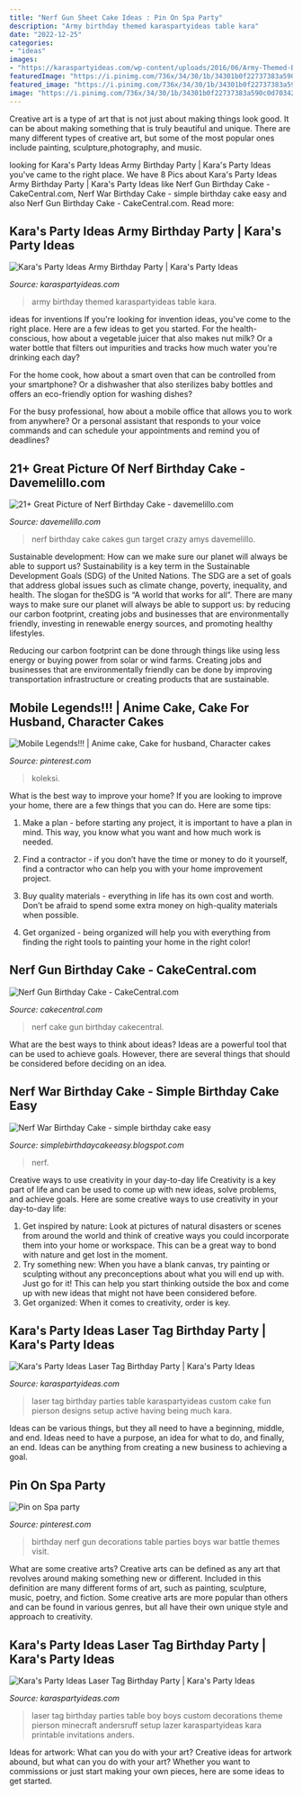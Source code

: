 ```yaml
---
title: "Nerf Gun Sheet Cake Ideas : Pin On Spa Party"
description: "Army birthday themed karaspartyideas table kara"
date: "2022-12-25"
categories:
- "ideas"
images:
- "https://karaspartyideas.com/wp-content/uploads/2016/06/Army-Themed-Birthday-Party-via-Karas-Party-Ideas-KarasPartyIdeas.com42.jpg"
featuredImage: "https://i.pinimg.com/736x/34/30/1b/34301b0f22737383a590c0d703423da6.jpg"
featured_image: "https://i.pinimg.com/736x/34/30/1b/34301b0f22737383a590c0d703423da6.jpg"
image: "https://i.pinimg.com/736x/34/30/1b/34301b0f22737383a590c0d703423da6.jpg"
---
```



Creative art is a type of art that is not just about making things look good. It can be about making something that is truly beautiful and unique. There are many different types of creative art, but some of the most popular ones include painting, sculpture,photography, and music.

	

		
looking for Kara&#039;s Party Ideas Army Birthday Party | Kara&#039;s Party Ideas you've came to the right place. We have 8 Pics about Kara&#039;s Party Ideas Army Birthday Party | Kara&#039;s Party Ideas like Nerf Gun Birthday Cake - CakeCentral.com, Nerf War Birthday Cake - simple birthday cake easy and also Nerf Gun Birthday Cake - CakeCentral.com. Read more:
		
    
## Kara&#039;s Party Ideas Army Birthday Party | Kara&#039;s Party Ideas

<img loading=lazy src="https://karaspartyideas.com/wp-content/uploads/2016/06/Army-Themed-Birthday-Party-via-Karas-Party-Ideas-KarasPartyIdeas.com42.jpg" onerror="this.onerror=null;this.src='https://tse1.mm.bing.net/th?id=OIP.orlEYHqfa_ruHXdjdeuh5QHaLG&amp;pid=15.1';" alt="Kara&#039;s Party Ideas Army Birthday Party | Kara&#039;s Party Ideas">

_Source: karaspartyideas.com_

>army birthday themed karaspartyideas table kara. 

	

ideas for inventions
If you're looking for invention ideas, you've come to the right place. Here are a few ideas to get you started.
For the health-conscious, how about a vegetable juicer that also makes nut milk? Or a water bottle that filters out impurities and tracks how much water you're drinking each day?

For the home cook, how about a smart oven that can be controlled from your smartphone? Or a dishwasher that also sterilizes baby bottles and offers an eco-friendly option for washing dishes?

For the busy professional, how about a mobile office that allows you to work from anywhere? Or a personal assistant that responds to your voice commands and can schedule your appointments and remind you of deadlines?

    
## 21+ Great Picture Of Nerf Birthday Cake - Davemelillo.com

<img loading=lazy src="https://i0.wp.com/davemelillo.com/wp-content/uploads/nerf-birthday-cake-amys-crazy-cakes-nerf-gun-target-cake-party-ideas-in-2019.jpg?w=640" onerror="this.onerror=null;this.src='https://tse4.mm.bing.net/th?id=OIP.s8vadbP2SCeLe0aOn4tpvwHaJ3&amp;pid=15.1';" alt="21+ Great Picture of Nerf Birthday Cake - davemelillo.com">

_Source: davemelillo.com_

>nerf birthday cake cakes gun target crazy amys davemelillo. 

	

Sustainable development: How can we make sure our planet will always be able to support us?
Sustainability is a key term in the Sustainable Development Goals (SDG) of the United Nations. The SDG are a set of goals that address global issues such as climate change, poverty, inequality, and health. The slogan for theSDG is “A world that works for all”.
There are many ways to make sure our planet will always be able to support us: by reducing our carbon footprint, creating jobs and businesses that are environmentally friendly, investing in renewable energy sources, and promoting healthy lifestyles.

Reducing our carbon footprint can be done through things like using less energy or buying power from solar or wind farms. Creating jobs and businesses that are environmentally friendly can be done by improving transportation infrastructure or creating products that are sustainable.

    
## Mobile Legends!!! | Anime Cake, Cake For Husband, Character Cakes

<img loading=lazy src="https://i.pinimg.com/736x/34/30/1b/34301b0f22737383a590c0d703423da6.jpg" onerror="this.onerror=null;this.src='https://tse2.mm.bing.net/th?id=OIP.f4RjVwozd10CpsDYUSk8AQHaJ3&amp;pid=15.1';" alt="Mobile Legends!!! | Anime cake, Cake for husband, Character cakes">

_Source: pinterest.com_

>koleksi. 

	

What is the best way to improve your home?
If you are looking to improve your home, there are a few things that you can do. Here are some tips:
1. Make a plan - before starting any project, it is important to have a plan in mind. This way, you know what you want and how much work is needed.

2. Find a contractor - if you don’t have the time or money to do it yourself, find a contractor who can help you with your home improvement project.

3. Buy quality materials - everything in life has its own cost and worth. Don’t be afraid to spend some extra money on high-quality materials when possible.

4. Get organized - being organized will help you with everything from finding the right tools to painting your home in the right color!

    
## Nerf Gun Birthday Cake - CakeCentral.com

<img loading=lazy src="https://cdn001.cakecentral.com/gallery/2015/03/900_8674834qGI_nerf-gun-birthday-cake.jpg" onerror="this.onerror=null;this.src='https://tse1.mm.bing.net/th?id=OIP.6goy_8ts0-Ark9ktlTIWfQHaLL&amp;pid=15.1';" alt="Nerf Gun Birthday Cake - CakeCentral.com">

_Source: cakecentral.com_

>nerf cake gun birthday cakecentral. 

	

What are the best ways to think about ideas?
Ideas are a powerful tool that can be used to achieve goals. However, there are several things that should be considered before deciding on an idea.

    
## Nerf War Birthday Cake - Simple Birthday Cake Easy

<img loading=lazy src="https://i.pinimg.com/originals/56/22/fe/5622feb80fe0937621c654eff2c0e603.jpg" onerror="this.onerror=null;this.src='https://tse3.mm.bing.net/th?id=OIP.fe0JvvsIJB7zkxJSL8KZ8wHaHu&amp;pid=15.1';" alt="Nerf War Birthday Cake - simple birthday cake easy">

_Source: simplebirthdaycakeeasy.blogspot.com_

>nerf. 

	

Creative ways to use creativity in your day-to-day life
Creativity is a key part of life and can be used to come up with new ideas, solve problems, and achieve goals. Here are some creative ways to use creativity in your day-to-day life:
1. Get inspired by nature: Look at pictures of natural disasters or scenes from around the world and think of creative ways you could incorporate them into your home or workspace. This can be a great way to bond with nature and get lost in the moment.
2. Try something new: When you have a blank canvas, try painting or sculpting without any preconceptions about what you will end up with. Just go for it! This can help you start thinking outside the box and come up with new ideas that might not have been considered before.
3. Get organized: When it comes to creativity, order is key.

    
## Kara&#039;s Party Ideas Laser Tag Birthday Party | Kara&#039;s Party Ideas

<img loading=lazy src="https://karaspartyideas.com/wp-content/uploads/2016/04/Laser-Tag-Birthday-Party-via-Karas-Party-Ideas-KarasPartyIdeas.com14.jpg" onerror="this.onerror=null;this.src='https://tse4.mm.bing.net/th?id=OIP.OOOXvQ_9M7VKbtjgboOMsgHaJ3&amp;pid=15.1';" alt="Kara&#039;s Party Ideas Laser Tag Birthday Party | Kara&#039;s Party Ideas">

_Source: karaspartyideas.com_

>laser tag birthday parties table karaspartyideas custom cake fun pierson designs setup active having being much kara. 

	

Ideas can be various things, but they all need to have a beginning, middle, and end. Ideas need to have a purpose, an idea for what to do, and finally, an end. Ideas can be anything from creating a new business to achieving a goal.

    
## Pin On Spa Party

<img loading=lazy src="https://i.pinimg.com/736x/c4/c2/31/c4c2316da25465ab6e9849b77f004f5d.jpg" onerror="this.onerror=null;this.src='https://tse3.mm.bing.net/th?id=OIP.i7SxRDGU6xmVxT43X31ebAHaJ3&amp;pid=15.1';" alt="Pin on Spa party">

_Source: pinterest.com_

>birthday nerf gun decorations table parties boys war battle themes visit. 

	

What are some creative arts?
Creative arts can be defined as any art that revolves around making something new or different. Included in this definition are many different forms of art, such as painting, sculpture, music, poetry, and fiction. Some creative arts are more popular than others and can be found in various genres, but all have their own unique style and approach to creativity.

    
## Kara&#039;s Party Ideas Laser Tag Birthday Party | Kara&#039;s Party Ideas

<img loading=lazy src="https://karaspartyideas.com/wp-content/uploads/2016/04/Laser-Tag-Birthday-Party-via-Karas-Party-Ideas-KarasPartyIdeas.com16.jpeg" onerror="this.onerror=null;this.src='https://tse1.mm.bing.net/th?id=OIP.XKYY8dwjWwk0oGrdrEbJRgHaJ3&amp;pid=15.1';" alt="Kara&#039;s Party Ideas Laser Tag Birthday Party | Kara&#039;s Party Ideas">

_Source: karaspartyideas.com_

>laser tag birthday parties table boy boys custom decorations theme pierson minecraft andersruff setup lazer karaspartyideas kara printable invitations anders. 

	

Ideas for artwork: What can you do with your art?
Creative ideas for artwork abound, but what can you do with your art? Whether you want to commissions or just start making your own pieces, here are some ideas to get started.

